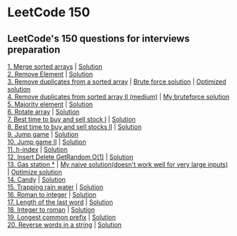 # LeetCode 150
## LeetCode's 150 questions for interviews preparation
[1. Merge sorted arrays](./merge-sorted-arrays/problem.txt) | [Solution](./merge-sorted-arrays/solution.py)  
[2. Remove Element](./remove-element/problem.txt) | [Solution](./remove-element/solution.py)  
[3. Remove duplicates from a sorted array](./remove-duplicates-from-sorted-array/problem.txt) | [Brute force solution](./remove-duplicates-from-sorted-array/solution.py) | [Optimized solution](./remove-duplicates-from-sorted-array/solution2.py)  
[4. Remove duplicates from sorted array II (medium)](./remove-duplicates-from-sorted-array-II-(medium)/problem.txt) | [My bruteforce solution](./remove-duplicates-from-sorted-array-II-(medium)/solution.py)  
[5. Majority element](./majority-element/problem.txt) | [Solution](./majority-element/solution.py)  
[6. Rotate array](./rotate-array/problem.txt) | [Solution](./rotate-array/solution.py)  
[7. Best time to buy and sell stock I](./best-time-to-buy-and-sell-stocks_I/problem.txt) | [Solution](./best-time-to-buy-and-sell-stocks_I/solution.py)  
[8. Best time to buy and sell stocks II](./best-time-to-buy-and-sell-stocks_II/problem.txt) | [Solution](./best-time-to-buy-and-sell-stocks_I/solution.py)  
[9. Jump game](./jump-game/problem.txt) | [Solution](./jump-game/solution.py)  
[10. Jump game II](./jump-game_II/problem.txt) | [Solution](./jump-game_II/solution.py)  
[11. h-index](./h-index/problem.txt) | [Solution](./h-index/solution.py)  
[12. Insert Delete GetRandom O(1)](./insert-delete-getRandom-O(1)/problem.txt) | [Solution](./insert-delete-getRandom-O(1)/solution.py)  
[13. Gas station *](./gas-station/problem.txt) | [My naive solution(doesn't work well for very large inputs)](./gas-station/solution.py) | [Optimize solution](./gas-station/optimized-solution.py)  
[14. Candy](./candy/problem.txt) | [Solution](./candy/solution.py)  
[15. Trapping rain water](./trapping-rain-water/problem.txt) | [Solution](./trapping-rain-water/solution.py)  
[16. Roman to integer](./roman-to-integer/problem.txt) | [Solution](./roman-to-integer/solution.py)  
[17. Length of the last word](./length-of-last-word/problem.txt) | [Solution](./length-of-last-word/solution.py)  
[18. Integer to roman](./integer-to-roman/problem.txt) | [Solution](./integer-to-roman/solution.py)  
[19. Longest common prefix](./longest-common-prefix/problem.txt) | [Solution](./longest-common-prefix/solution.py)  
[20. Reverse words in a string](./reverse-words-in-a-string/problem.txt) | [Solution](./reverse-words-in-a-string/solution.py)  
